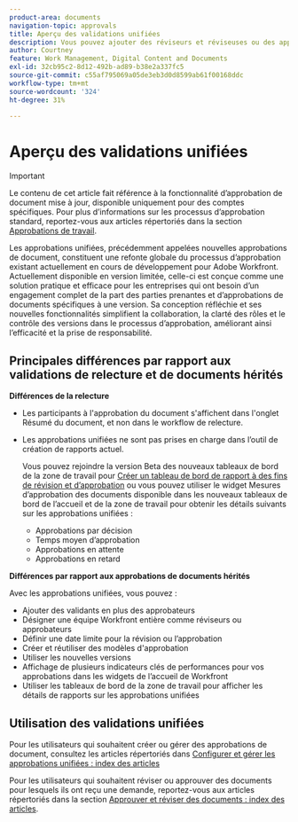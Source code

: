 ```yaml
---
product-area: documents
navigation-topic: approvals
title: Aperçu des validations unifiées
description: Vous pouvez ajouter des réviseurs et réviseuses ou des approbateurs et approbatrices supplémentaires à un document ayant déjà des approbations en attente.
author: Courtney
feature: Work Management, Digital Content and Documents
exl-id: 32cb95c2-8d12-492b-ad89-b38e2a337fc5
source-git-commit: c55af795069a05de3eb3d0d8599ab61f00168ddc
workflow-type: tm+mt
source-wordcount: '324'
ht-degree: 31%

---
```


# Aperçu des validations unifiées

>[!IMPORTANT]
>
>Le contenu de cet article fait référence à la fonctionnalité d’approbation de document mise à jour, disponible uniquement pour des comptes spécifiques. Pour plus d’informations sur les processus d’approbation standard, reportez-vous aux articles répertoriés dans la section [Approbations de travail](/help/quicksilver/review-and-approve-work/manage-approvals/manage-approvals.md).

Les approbations unifiées, précédemment appelées nouvelles approbations de document, constituent une refonte globale du processus d’approbation existant actuellement en cours de développement pour Adobe Workfront. Actuellement disponible en version limitée, celle-ci est conçue comme une solution pratique et efficace pour les entreprises qui ont besoin d’un engagement complet de la part des parties prenantes et d’approbations de documents spécifiques à une version. Sa conception réfléchie et ses nouvelles fonctionnalités simplifient la collaboration, la clarté des rôles et le contrôle des versions dans le processus d’approbation, améliorant ainsi l’efficacité et la prise de responsabilité.

## Principales différences par rapport aux validations de relecture et de documents hérités

**Différences de la relecture**

* Les participants à l&#39;approbation du document s&#39;affichent dans l&#39;onglet Résumé du document, et non dans le workflow de relecture.
* Les approbations unifiées ne sont pas prises en charge dans l’outil de création de rapports actuel.

  Vous pouvez rejoindre la version Beta des nouveaux tableaux de bord de la zone de travail pour [Créer un tableau de bord de rapport à des fins de révision et d’approbation](/help/quicksilver/review-and-approve-work/document-reviews-and-approvals/create-review-and-approval-dashboard.md) ou vous pouvez utiliser le widget Mesures d’approbation des documents disponible dans les nouveaux tableaux de bord de l’accueil et de la zone de travail pour obtenir les détails suivants sur les approbations unifiées :

   * Approbations par décision
   * Temps moyen d’approbation
   * Approbations en attente
   * Approbations en retard

**Différences par rapport aux approbations de documents hérités**

Avec les approbations unifiées, vous pouvez :

* Ajouter des validants en plus des approbateurs
* Désigner une équipe Workfront entière comme réviseurs ou approbateurs
* Définir une date limite pour la révision ou l’approbation
* Créer et réutiliser des modèles d&#39;approbation
* Utiliser les nouvelles versions
* Affichage de plusieurs indicateurs clés de performances pour vos approbations dans les widgets de l’accueil de Workfront
* Utiliser les tableaux de bord de la zone de travail pour afficher les détails de rapports sur les approbations unifiées

## Utilisation des validations unifiées

Pour les utilisateurs qui souhaitent créer ou gérer des approbations de document, consultez les articles répertoriés dans [Configurer et gérer les approbations unifiées : index des articles](/help/quicksilver/review-and-approve-work/document-reviews-and-approvals/manage-document-approvals/set-up-and-manage-doc-asset-approvals-toc.md)

Pour les utilisateurs qui souhaitent réviser ou approuver des documents pour lesquels ils ont reçu une demande, reportez-vous aux articles répertoriés dans la section [Approuver et réviser des documents : index des articles](/help/quicksilver/review-and-approve-work/document-reviews-and-approvals/review-and-approve-documents/review-documents-toc.md).

<!--

## New features and design goals

>[!VIDEO](https://video.tv.adobe.com/v/3420544/)  

* **Inclusive stakeholder participation**\
    Unified Approvals allow the inclusion of both individual contributors and entire teams in the approval process. Facilitating this broader participation ensures comprehensive stakeholder engagement and fosters a more informed and collaborative decision-making environment.

* **Differentiated review and approval roles**\
     Unified Approvals is designed to recognize and respect the varying roles within the approval process. By providing the ability to identify and designate reviewers—users who are notified to provide feedback but do not have decision-making authority—the quality of feedback is enhanced while maintaining clarity of final approval authority.

* **Version-specific approvals**\
    The iterative nature of document development often leads to multiple versions of the same document. Unified Approvals accommodates this reality by providing unique approval chains for each version of a document. This allows users to upload a new version and add new approvers or reviewers as needed, ensuring that feedback and approval are specific to the document version and eliminating potential confusion.

* **Audit trails**\
    With Unified Approvals, an audit trail of all approval activities is maintained in the activity stream, providing a valuable resource for future reference and compliance.

## Release plan

We are making Unified Approvals available to users over the course of several releases. In addition to adding new features, we will also expand the number of accounts for which Unified Approvals are available with each release.

If you would like to have Unified Approvals enabled in your production environment, please reach out to your Customer Success or Strategic Account Manager.


-->